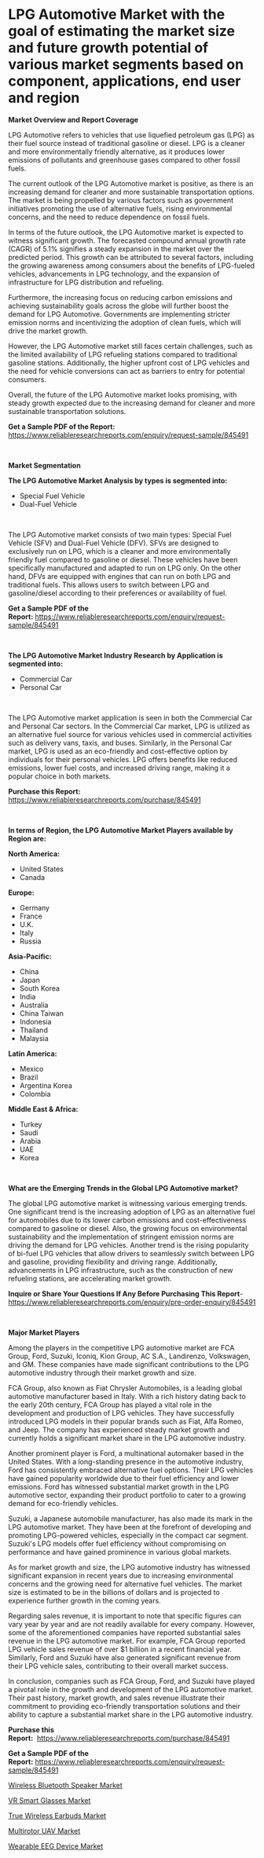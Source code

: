<p><h1>LPG Automotive Market with the goal of estimating the market size and future growth potential of various market segments based on component, applications, end user and region</h1></p><p><strong>Market Overview and Report Coverage</strong></p>
<p><p>LPG Automotive refers to vehicles that use liquefied petroleum gas (LPG) as their fuel source instead of traditional gasoline or diesel. LPG is a cleaner and more environmentally friendly alternative, as it produces lower emissions of pollutants and greenhouse gases compared to other fossil fuels.</p><p>The current outlook of the LPG Automotive market is positive, as there is an increasing demand for cleaner and more sustainable transportation options. The market is being propelled by various factors such as government initiatives promoting the use of alternative fuels, rising environmental concerns, and the need to reduce dependence on fossil fuels.</p><p>In terms of the future outlook, the LPG Automotive market is expected to witness significant growth. The forecasted compound annual growth rate (CAGR) of 5.1% signifies a steady expansion in the market over the predicted period. This growth can be attributed to several factors, including the growing awareness among consumers about the benefits of LPG-fueled vehicles, advancements in LPG technology, and the expansion of infrastructure for LPG distribution and refueling.</p><p>Furthermore, the increasing focus on reducing carbon emissions and achieving sustainability goals across the globe will further boost the demand for LPG Automotive. Governments are implementing stricter emission norms and incentivizing the adoption of clean fuels, which will drive the market growth.</p><p>However, the LPG Automotive market still faces certain challenges, such as the limited availability of LPG refueling stations compared to traditional gasoline stations. Additionally, the higher upfront cost of LPG vehicles and the need for vehicle conversions can act as barriers to entry for potential consumers.</p><p>Overall, the future of the LPG Automotive market looks promising, with steady growth expected due to the increasing demand for cleaner and more sustainable transportation solutions.</p></p>
<p><strong>Get a Sample PDF of the Report:</strong> <a href="https://www.reliableresearchreports.com/enquiry/request-sample/845491">https://www.reliableresearchreports.com/enquiry/request-sample/845491</a></p>
<p>&nbsp;</p>
<p><strong>Market Segmentation</strong></p>
<p><strong>The LPG Automotive Market Analysis by types is segmented into:</strong></p>
<p><ul><li>Special Fuel Vehicle</li><li>Dual-Fuel Vehicle</li></ul></p>
<p>&nbsp;</p>
<p><p>The LPG Automotive market consists of two main types: Special Fuel Vehicle (SFV) and Dual-Fuel Vehicle (DFV). SFVs are designed to exclusively run on LPG, which is a cleaner and more environmentally friendly fuel compared to gasoline or diesel. These vehicles have been specifically manufactured and adapted to run on LPG only. On the other hand, DFVs are equipped with engines that can run on both LPG and traditional fuels. This allows users to switch between LPG and gasoline/diesel according to their preferences or availability of fuel.</p></p>
<p><strong>Get a Sample PDF of the Report:</strong>&nbsp;<a href="https://www.reliableresearchreports.com/enquiry/request-sample/845491">https://www.reliableresearchreports.com/enquiry/request-sample/845491</a></p>
<p>&nbsp;</p>
<p><strong>The LPG Automotive Market Industry Research by Application is segmented into:</strong></p>
<p><ul><li>Commercial Car</li><li>Personal Car</li></ul></p>
<p>&nbsp;</p>
<p><p>The LPG Automotive market application is seen in both the Commercial Car and Personal Car sectors. In the Commercial Car market, LPG is utilized as an alternative fuel source for various vehicles used in commercial activities such as delivery vans, taxis, and buses. Similarly, in the Personal Car market, LPG is used as an eco-friendly and cost-effective option by individuals for their personal vehicles. LPG offers benefits like reduced emissions, lower fuel costs, and increased driving range, making it a popular choice in both markets.</p></p>
<p><strong>Purchase this Report:</strong>&nbsp; <a href="https://www.reliableresearchreports.com/purchase/845491">https://www.reliableresearchreports.com/purchase/845491</a></p>
<p>&nbsp;</p>
<p><strong>In terms of Region, the LPG Automotive Market Players available by Region are:</strong></p>
<p>
    <p> <strong> North America: </strong>
        <ul>
            <li>United States</li>
            <li>Canada</li>
        </ul>
        </p> 
    <p> <strong> Europe: </strong>
        <ul>
            <li>Germany</li>
            <li>France</li>
            <li>U.K.</li>
            <li>Italy</li>
            <li>Russia</li>
        </ul>
        </p> 
    <p> <strong> Asia-Pacific: </strong>
        <ul>
            <li>China</li>
            <li>Japan</li>
            <li>South Korea</li>
            <li>India</li>
            <li>Australia</li>
            <li>China Taiwan</li>
            <li>Indonesia</li>
            <li>Thailand</li>
            <li>Malaysia</li>
        </ul>
        </p> 
    <p> <strong> Latin America: </strong>
        <ul>
            <li>Mexico</li>
            <li>Brazil</li>
            <li>Argentina Korea</li>
            <li>Colombia</li>
        </ul>
        </p> 
    <p> <strong> Middle East & Africa: </strong>
        <ul>
            <li>Turkey</li>
            <li>Saudi</li>
            <li>Arabia</li>
            <li>UAE</li>
            <li>Korea</li>
        </ul>
    </p>
    </p>
<p>&nbsp;</p>
<p><strong>What are the Emerging Trends in the Global LPG Automotive market?</strong></p>
<p><p>The global LPG automotive market is witnessing various emerging trends. One significant trend is the increasing adoption of LPG as an alternative fuel for automobiles due to its lower carbon emissions and cost-effectiveness compared to gasoline or diesel. Also, the growing focus on environmental sustainability and the implementation of stringent emission norms are driving the demand for LPG vehicles. Another trend is the rising popularity of bi-fuel LPG vehicles that allow drivers to seamlessly switch between LPG and gasoline, providing flexibility and driving range. Additionally, advancements in LPG infrastructure, such as the construction of new refueling stations, are accelerating market growth.</p></p>
<p><strong>Inquire or Share Your Questions If Any Before Purchasing This Report</strong>- <a href="https://www.reliableresearchreports.com/enquiry/pre-order-enquiry/845491">https://www.reliableresearchreports.com/enquiry/pre-order-enquiry/845491</a></p>
<p>&nbsp;</p>
<p><strong>Major Market Players</strong></p>
<p><p>Among the players in the competitive LPG automotive market are FCA Group, Ford, Suzuki, Iconiq, Kion Group, AC S.A., Landirenzo, Volkswagen, and GM. These companies have made significant contributions to the LPG automotive industry through their market growth and size.</p><p>FCA Group, also known as Fiat Chrysler Automobiles, is a leading global automotive manufacturer based in Italy. With a rich history dating back to the early 20th century, FCA Group has played a vital role in the development and production of LPG vehicles. They have successfully introduced LPG models in their popular brands such as Fiat, Alfa Romeo, and Jeep. The company has experienced steady market growth and currently holds a significant market share in the LPG automotive industry.</p><p>Another prominent player is Ford, a multinational automaker based in the United States. With a long-standing presence in the automotive industry, Ford has consistently embraced alternative fuel options. Their LPG vehicles have gained popularity worldwide due to their fuel efficiency and lower emissions. Ford has witnessed substantial market growth in the LPG automotive sector, expanding their product portfolio to cater to a growing demand for eco-friendly vehicles.</p><p>Suzuki, a Japanese automobile manufacturer, has also made its mark in the LPG automotive market. They have been at the forefront of developing and promoting LPG-powered vehicles, especially in the compact car segment. Suzuki's LPG models offer fuel efficiency without compromising on performance and have gained prominence in various global markets.</p><p>As for market growth and size, the LPG automotive industry has witnessed significant expansion in recent years due to increasing environmental concerns and the growing need for alternative fuel vehicles. The market size is estimated to be in the billions of dollars and is projected to experience further growth in the coming years.</p><p>Regarding sales revenue, it is important to note that specific figures can vary year by year and are not readily available for every company. However, some of the aforementioned companies have reported substantial sales revenue in the LPG automotive market. For example, FCA Group reported LPG vehicle sales revenue of over $1 billion in a recent financial year. Similarly, Ford and Suzuki have also generated significant revenue from their LPG vehicle sales, contributing to their overall market success.</p><p>In conclusion, companies such as FCA Group, Ford, and Suzuki have played a pivotal role in the growth and development of the LPG automotive market. Their past history, market growth, and sales revenue illustrate their commitment to providing eco-friendly transportation solutions and their ability to capture a substantial market share in the LPG automotive industry.</p></p>
<p><strong>Purchase this Report:</strong>&nbsp;&nbsp;<a href="https://www.reliableresearchreports.com/purchase/845491">https://www.reliableresearchreports.com/purchase/845491</a></p>
<p></p>
<p><strong>Get a Sample PDF of the Report:</strong>&nbsp;<a href="https://www.reliableresearchreports.com/enquiry/request-sample/845491">https://www.reliableresearchreports.com/enquiry/request-sample/845491</a></p>
<p><p><a href="https://medium.com/@rossiezieme2023/wireless-bluetooth-speaker-market-comprehensive-assessment-by-type-application-and-geography-ec4156bb80d9">Wireless Bluetooth Speaker Market</a></p><p><a href="https://medium.com/@giannicrona/analyzing-vr-smart-glasses-market-global-industry-perspective-and-forecast-2023-to-2030-8c27f60fac2d">VR Smart Glasses Market</a></p><p><a href="https://medium.com/@joelstrosin1928/true-wireless-earbuds-market-furnishes-information-on-market-share-market-trends-and-market-b85aa2fdf5a6">True Wireless Earbuds Market</a></p><p><a href="https://medium.com/@ursulastark1/multirotor-uav-market-the-key-to-successful-business-strategy-forecast-till-2030-a324cee15fe9">Multirotor UAV Market</a></p><p><a href="https://medium.com/@royallittel2023/wearable-eeg-device-market-furnishes-information-on-market-share-market-trends-and-market-growth-362997bbb3cd">Wearable EEG Device Market</a></p></p>
